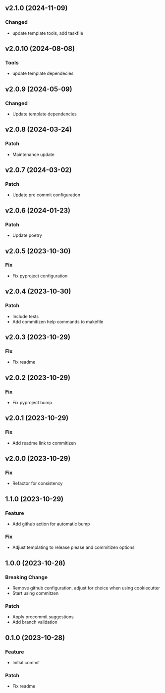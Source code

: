 ## v2.1.0 (2024-11-09)

### Changed

- update template tools, add taskfile

## v2.0.10 (2024-08-08)

### Tools

- update template dependecies

## v2.0.9 (2024-05-09)

### Changed

- Update template dependencies

## v2.0.8 (2024-03-24)

### Patch

- Maintenance update

## v2.0.7 (2024-03-02)

### Patch

- Update pre commit configuration

## v2.0.6 (2024-01-23)

### Patch

- Update poetry

## v2.0.5 (2023-10-30)

### Fix

- Fix pyproject configuration

## v2.0.4 (2023-10-30)

### Patch

- Include tests
- Add commitizen help commands to makefile

## v2.0.3 (2023-10-29)

### Fix

- Fix readme

## v2.0.2 (2023-10-29)

### Fix

- Fix pyproject bump

## v2.0.1 (2023-10-29)

### Fix

- Add readme link to commitizen

## v2.0.0 (2023-10-29)

### Fix

- Refactor for consistency

## 1.1.0 (2023-10-29)

### Feature

- Add github action for automatic bump

### Fix

- Adjust templating to release please and commitizen options

## 1.0.0 (2023-10-28)

### Breaking Change

- Remove github configuration, adjust for choice when using cookiecutter
- Start using commitzen

### Patch

- Apply precommit suggestions
- Add branch validation

## 0.1.0 (2023-10-28)

### Feature

- Initial commit

### Patch

- Fix readme
